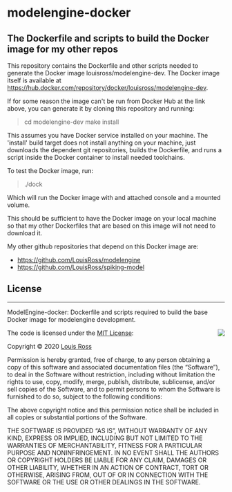 # modelengine-docker
## The Dockerfile and scripts to build the Docker image for my other repos

This repository contains the Dockerfile and other scripts needed to generate
the Docker image louisross/modelengine-dev.  The Docker image itself is
available at https://hub.docker.com/repository/docker/louisross/modelengine-dev.

If for some reason the image can't be run from Docker Hub at the link above,
you can generate it by cloning this repository and running:

> cd modelengine-dev
> make install

This assumes you have Docker service installed on your machine.  The 'install'
build target does not install anything on your machine, just downloads the dependent
git repositories, builds the Dockerfile, and runs a script inside the Docker container
to install needed toolchains.

To test the Docker image, run:

> ./dock

Which will run the Docker image with and attached console and a mounted volume.

This should be sufficient to have the Docker image on your local machine so that
my other Dockerfiles that are based on this image will not need to download it.

My other github repositories that depend on this Docker image are:
- https://github.com/LouisRoss/modelengine
- https://github.com/LouisRoss/spiking-model


## License
-------

ModelEngine-docker: Dockerfile and scripts required to build the base Docker image for modelengine development.

<img align="right" src="http://opensource.org/trademarks/opensource/OSI-Approved-License-100x137.png">

The code is licensed under the [MIT License](http://opensource.org/licenses/MIT):

Copyright &copy; 2020 [Louis Ross](louis.ross@gmail.com)

Permission is hereby granted, free of charge, to any person obtaining a copy of this software and associated documentation files (the “Software”), to deal in the Software without restriction, including without limitation the rights to use, copy, modify, merge, publish, distribute, sublicense, and/or sell copies of the Software, and to permit persons to whom the Software is furnished to do so, subject to the following conditions:

The above copyright notice and this permission notice shall be included in all copies or substantial portions of the Software.

THE SOFTWARE IS PROVIDED “AS IS”, WITHOUT WARRANTY OF ANY KIND, EXPRESS OR IMPLIED, INCLUDING BUT NOT LIMITED TO THE WARRANTIES OF MERCHANTABILITY, FITNESS FOR A PARTICULAR PURPOSE AND NONINFRINGEMENT. IN NO EVENT SHALL THE AUTHORS OR COPYRIGHT HOLDERS BE LIABLE FOR ANY CLAIM, DAMAGES OR OTHER LIABILITY, WHETHER IN AN ACTION OF CONTRACT, TORT OR OTHERWISE, ARISING FROM, OUT OF OR IN CONNECTION WITH THE SOFTWARE OR THE USE OR OTHER DEALINGS IN THE SOFTWARE.

